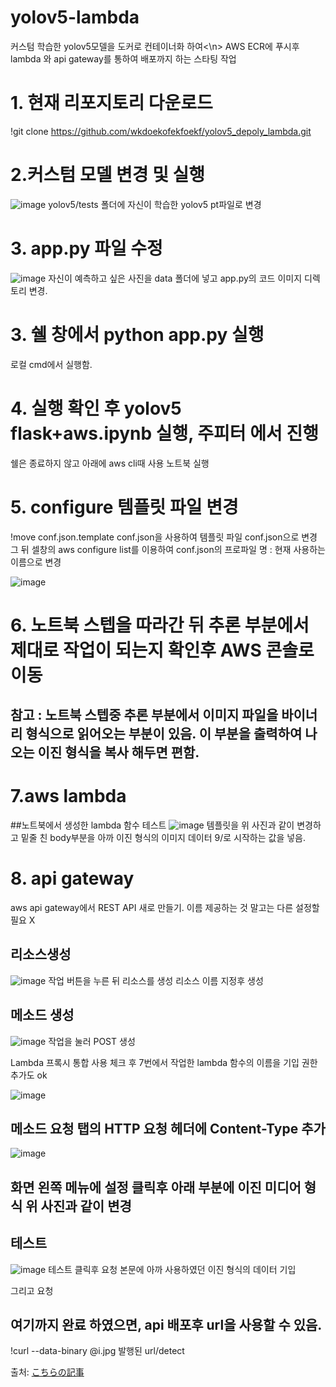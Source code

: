 # yolov5-lambda

커스텀 학습한 yolov5모델을 도커로 컨테이너화 하여<\n>
AWS ECR에 푸시후
lambda 와 api gateway를 통하여 
배포까지 하는 스타팅 작업



# 1. 현재 리포지토리 다운로드
!git clone https://github.com/wkdoekofekfoekf/yolov5_depoly_lambda.git

# 2.커스텀 모델 변경 및 실행

![image](https://user-images.githubusercontent.com/62790857/171796213-294fe880-f912-491b-ae86-916092410a28.png)
yolov5/tests 폴더에 자신이 학습한 yolov5 pt파일로 변경



# 3. app.py 파일 수정 
![image](https://user-images.githubusercontent.com/62790857/171796423-012201ee-c2b7-46b1-879e-1d565b04ea0c.png)
자신이 예측하고 싶은 사진을 data 폴더에 넣고 
app.py의 코드 이미지 디렉토리 변경.


# 3. 쉘 창에서 python app.py 실행
로컬 cmd에서 실행함.

# 4. 실행 확인 후 yolov5 flask+aws.ipynb 실행, 주피터 에서 진행
쉘은 종료하지 않고 아래에 aws cli때 사용
노트북 실행
# 5. configure 템플릿 파일 변경

!move conf.json.template conf.json을 사용하여 템플릿 파일 conf.json으로 변경 그 뒤 셀창의 aws configure list를 이용하여 conf.json의 프로파일 명 : 현재 사용하는 이름으로 변경

![image](https://user-images.githubusercontent.com/62790857/171797819-0a0329b9-c40d-4cbb-8f0c-5a7e7ab766dc.png)


# 6. 노트북 스텝을 따라간 뒤 추론 부분에서 제대로 작업이 되는지 확인후 AWS 콘솔로이동
## 참고 : 노트북 스텝중 추론 부분에서 이미지 파일을 바이너리 형식으로 읽어오는 부분이 있음. 이 부분을 출력하여 나오는 이진 형식을 복사 해두면 편함.

# 7.aws lambda
##노트북에서 생성한 lambda 함수 테스트 
![image](https://user-images.githubusercontent.com/62790857/171799081-303ac9fd-ba6c-4543-8229-a0b0fd2614bd.png)
템플릿을 위 사진과 같이 변경하고
밑줄 친 body부분을 아까 이진 형식의 이미지 데이터 9/로 시작하는 값을 넣음.



# 8. api gateway

aws api gateway에서 REST API 새로 만들기.
이름 제공하는 것 말고는 다른 설정할 필요 X
## 리소스생성
![image](https://user-images.githubusercontent.com/62790857/171799706-bc138a5d-925e-439e-b44c-3f737ec3e5eb.png)
작업 버튼을 누른 뒤 리소스를 생성
리소스 이름 지정후 생성
## 메소드 생성
![image](https://user-images.githubusercontent.com/62790857/171799817-98d4ae3d-4273-4430-8a6c-4cbe5f9f2dde.png)
작업을 눌러 POST 생성

Lambda 프록시 통합 사용 체크 후 7번에서 작업한 lambda 함수의 이름을 기입
권한 추가도 ok


![image](https://user-images.githubusercontent.com/62790857/171800102-86327026-a69b-4859-8564-e9e2f9978956.png)
## 메소드 요청 탭의 HTTP 요청 헤더에 Content-Type 추가


![image](https://user-images.githubusercontent.com/62790857/171800200-39003f81-af94-4fc7-a078-1a927bba00aa.png)
## 화면 왼쪽 메뉴에 설정 클릭후 아래 부분에 이진 미디어 형식 위 사진과 같이 변경


## 테스트  

![image](https://user-images.githubusercontent.com/62790857/171800564-5673d060-2a24-40f8-9038-904a76f4fe1b.png)
테스트 클릭후 요청 본문에 아까 사용하였던 이진 형식의 데이터 기입

그리고 요청

## 여기까지 완료 하였으면, api 배포후 url을 사용할 수 있음.
!curl --data-binary @i.jpg 발행된 url/detect


출처:
[こちらの記事](https://zenn.dev/nakamura196/articles/db3162950c5b6a)
